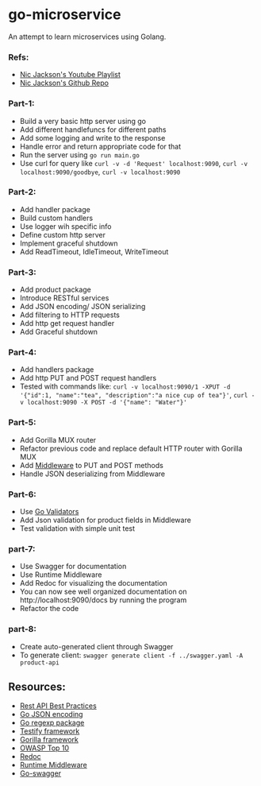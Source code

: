 # go-microservice
An attempt to learn microservices using Golang. 

### Refs:
- [Nic Jackson's Youtube Playlist](https://www.youtube.com/playlist?list=PLmD8u-IFdreyh6EUfevBcbiuCKzFk0EW_)
- [Nic Jackson's Github Repo](https://github.com/nicholasjackson/building-microservices-youtube)

### Part-1:
- Build a very basic http server using go
- Add different handlefuncs for different paths
- Add some logging and write to the response
- Handle error and return appropriate code for that 
- Run the server using `go run main.go`
- Use curl for query like `curl -v -d 'Request' localhost:9090`, `curl -v localhost:9090/goodbye`, `curl -v localhost:9090`

### Part-2:
- Add handler package
- Build custom handlers
- Use logger wih specific info
- Define custom http server
- Implement graceful shutdown
- Add ReadTimeout, IdleTimeout, WriteTimeout

### Part-3:
- Add product package
- Introduce RESTful services
- Add JSON encoding/ JSON serializing
- Add filtering to HTTP requests
- Add http get request handler
- Add Graceful shutdown

### Part-4:
- Add handlers package
- Add http PUT and POST request handlers
- Tested with commands like: `curl -v localhost:9090/1 -XPUT -d '{"id":1, "name":"tea", "description":"a nice cup of tea"}'`, `curl -v localhost:9090 -X POST -d '{"name": "Water"}'`

### Part-5:
- Add Gorilla MUX router
- Refactor previous code and replace default HTTP router with Gorilla MUX
- Add [Middleware](https://github.com/gorilla/mux#middleware) to PUT and POST methods
- Handle JSON deserializing from Middleware

### Part-6:
- Use [Go Validators](https://github.com/go-playground/validator)
- Add Json validation for product fields in Middleware
- Test validation with simple unit test

### part-7:
- Use Swagger for documentation
- Use Runtime Middleware
- Add Redoc for visualizing the documentation
- You can now see well organized documentation on http://localhost:9090/docs by running the program
- Refactor  the code

### part-8:
- Create auto-generated client through Swagger 
- To generate client: `swagger generate client -f ../swagger.yaml -A product-api`

## Resources:
- [Rest API Best Practices](https://docs.microsoft.com/en-us/azure/architecture/best-practices/api-design)
- [Go JSON encoding](https://pkg.go.dev/encoding/json)
- [Go regexp package](https://pkg.go.dev/regexp)
- [Testify framework](https://github.com/stretchr/testify)
- [Gorilla framework](https://www.gorillatoolkit.org/)
- [OWASP Top 10](https://www.cloudflare.com/learning/security/threats/owasp-top-10/)
- [Redoc](https://github.com/Redocly/redoc)
- [Runtime Middleware](https://github.com/go-openapi/runtime/tree/master/middleware)
- [Go-swagger](https://github.com/go-swagger/go-swagger)
